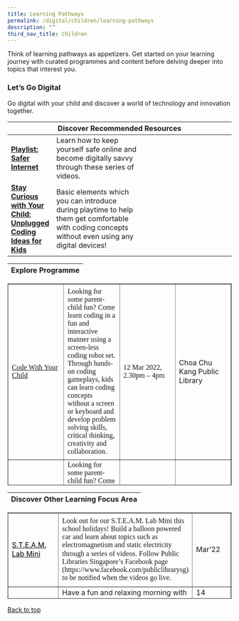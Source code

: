 ```yaml
---
title: Learning Pathways
permalink: /digital/children/learning-pathways
description: ""
third_nav_title: Children
---
```

<style type="text/css">
/* Links */
.content a { color: #322987; }
.content a:focus,
.content a:hover { color: #28216c; }

/* Button Outline */
.bp-button { padding-left: 1.5rem; padding-right: 1.5rem; }
.bp-button.is-primary-outline { border: 1px solid #322987; color: #322987; background-color: transparent; text-decoration: none; }
.bp-button.is-primary-outline:focus,
.bp-button.is-primary-outline:hover { border: 1px solid #322987; color: #cff2e8; background-color: #322987; text-decoration: none; }

/* Responsive Iframe */
.responsive-iframe { position: absolute; top: 0; left: 0; bottom: 0; right: 0; width: 100%; height: 100%; }
.responsive-iframe-container { position: relative; overflow: hidden; width: 100%; }
.responsive-iframe-container.ratio-16by9 { padding-top: 56.25%; }
.responsive-iframe-container.ratio-4by3 { padding-top: 75%; }
.responsive-iframe-container.ratio-3by2 { padding-top: 66.66%; }
.responsive-iframe-container.ratio-1by1 { padding-top: 100%; }
</style>
Think of learning pathways as appetizers. Get started on your learning journey with curated programmes and content before delving deeper into topics that interest you.
<h3><b>Let’s Go Digital</b></h3>
Go digital with your child and discover a world of technology and innovation together. 
<div class="horizontal-scroll margin--bottom--lg">
  <table class="generic-table">
    <thead>
      <tr>
        <th colspan="4" class="is-uppercase has-weight-normal">Discover Recommended Resources</th>
      </tr>
    </thead>
    <tbody>
      <tr>
        <td style="width: 20%;"><a href="/digital/children/content" target="_blank"><b>Playlist: Safer Internet</b></a></td>
        <td style="width: 40%;">Learn how to keep yourself safe online and become digitally savvy through these series of videos.</td>
        <td style="width: 20%;"></td>
        <td style="width: 20%;"></td>
      </tr>
      <tr>
        <td><a href="https://childrenandteens.nlb.gov.sg/diy-resources/primary/stay-curious-with-your-child" target="_blank"><b>Stay Curious with Your Child: Unplugged Coding Ideas for Kids</b></a></td>
        <td>Basic elements which you can introduce during playtime to help them get comfortable with coding concepts without even using any digital devices!</td>
        <td> </td>
        <td> </td>
      </tr>
    </tbody>
  </table>
</div>
<div class="horizontal-scroll margin--bottom--lg">
  <table class="generic-table">
    <thead>
      <tr>
        <th colspan="4" class="is-uppercase has-weight-normal">Explore Programme</th>
      </tr>
		</thead>
	</table>
<table style="border-collapse: collapse; width: 100%; height: 454px;" border="1">
<tbody>
<tr style="height: 395px;">
<td style="width: 25%; height: 395px;"><a href="https://www.eventbrite.sg/o/golibrary-national-library-board-singapore-26735252849" target="_blank"><span style="margin-top: 0pt; margin-bottom: 0pt; margin-left: 0in; direction: ltr; unicode-bidi: embed; word-break: normal;"><span style="font-size: 12pt; font-family: Calibri;">Code With Your Child</span></span></a></td>
<td style="width: 25%; height: 395px;"><span style="margin-top: 0pt; margin-bottom: 0pt; margin-left: 0in; direction: ltr; unicode-bidi: embed; word-break: normal;"><span style="font-size: 12pt; font-family: Calibri;">Looking for some parent-child fun? Come learn coding in a fun and interactive manner using a screen-less coding robot set. Through hands-on coding gameplays, kids can learn coding concepts without a screen or keyboard and develop problem solving skills, critical thinking, creativity and collaboration.</span></span></td>
<td style="width: 25%; height: 395px;"><span style="font-size: 12pt; font-family: Calibri;">12 Mar 2022, </span><span style="font-size: 12pt; font-family: Calibri;">2.30pm &ndash; 4pm</span></td>
<td style="width: 25%; height: 395px;">Choa Chu Kang Public Library</td>
</tr>
<tr style="height: 41px;">
<td style="width: 25%; height: 41px;"><a href="https://www.eventbrite.sg/o/golibrary-national-library-board-singapore-26735252849" target="_blank"><span style="margin-top: 0pt; margin-bottom: 0pt; margin-left: 0in; direction: ltr; unicode-bidi: embed; word-break: normal;"><span style="font-size: 12pt; font-family: Calibri;">Code With Your Child</span></span></a></td>
<td style="width: 25%; height: 41px;"><span style="margin-top: 0pt; margin-bottom: 0pt; margin-left: 0in; direction: ltr; unicode-bidi: embed; word-break: normal;"><span style="font-size: 12pt; font-family: Calibri;">Looking for some parent-child fun? Come learn coding in a fun and interactive manner using a screen-less coding robot set. Through hands-on coding gameplays, kids can learn coding concepts without a screen or keyboard and develop problem solving skills, critical thinking, creativity and collaboration.</span></span></td>
<td style="width: 25%; height: 41px;"><span style="font-size: 12pt; font-family: Calibri;">19 Mar 2022, </span><span style="font-size: 12pt; font-family: Calibri;">2.30pm-4pm&nbsp;</span></td>
<td style="width: 25%; height: 41px;">Sengkang Public LIbrary</td>
</tr>
<tr style="height: 18px;">
<td style="width: 25%; height: 18px;"><a href="%20&lt;a href=&quot;https://www.eventbrite.sg/o/golibrary-national-library-board-singapore-26735252849&quot;&gt;here&lt;/a&gt;" target="_blank"><span style="line-height: 107%; margin-top: 0pt; margin-bottom: 8pt; margin-left: 0in; direction: ltr; unicode-bidi: embed; word-break: normal;"><span style="font-size: 11pt; font-family: Calibri;">My Art Buddy | Hot Air Balloon</span></span></a></td>
<td style="width: 25%; height: 18px;"><span style="line-height: 107%; margin: 0pt 0in 8pt; text-indent: 0in; direction: ltr; unicode-bidi: embed; word-break: normal;"><span style="font-size: 11pt; font-family: Calibri;">Experimenting with new prototyping tools and processes, including using recyclable materials and coding kit &ndash; children will learn to build a small hot air balloon.</span></span></td>
<td style="width: 25%; height: 18px;">18 Mar 2022, <br />10:00am-12:00pm</td>
<td style="width: 25%; height: 18px;">Toa Payoh public Library</td>
</tr>
</tbody>
</table>
		</div>
<div class="horizontal-scroll margin--bottom--lg">
<table class="generic-table">
    <thead>
      <tr>
        <th colspan="4" class="is-uppercase has-weight-normal ">Discover Other Learning Focus Area</th>
      </tr>
    </thead>
  </table>
<table style="border-collapse: collapse; width: 100%; height: 194px;" border="1">
<tbody>
<tr style="height: 166px;">
<td style="width: 25%; height: 166px;"><a href="https://childrenandteens.nlb.gov.sg/services/programmes/tweenkerama%20" target="_blank"><span style="margin-top: 0pt; margin-bottom: 0pt; margin-left: 0in; direction: ltr; unicode-bidi: embed; word-break: normal;"><span style="color: #000000;">S.T.E.A.M. Lab Mini</span></span></a></td>
<td style="width: 25%; height: 166px;"><span style="margin-top: 0pt; margin-bottom: 0pt; margin-left: 0in; direction: ltr; unicode-bidi: embed; word-break: normal;"><span style="font-size: 12pt; font-family: Calibri;">Look out for our S.T.E.A.M. Lab Mini this school holidays! Build a balloon powered car and learn about topics such as electromagnetism and static electricity through a series of videos.</span></span>  <span style="margin-top: 0pt; margin-bottom: 0pt; margin-left: 0in; direction: ltr; unicode-bidi: embed; word-break: normal;"><span style="font-size: 12pt; font-family: Calibri;">Follow Public Libraries Singapore&rsquo;s Facebook page (https://www.facebook.com/publiclibrarysg) to be notified when the videos go live.</span></span></td>
<td style="width: 25%; height: 166px;">Mar&rsquo;22</td>
<td style="width: 25%; height: 166px;">Online</td>
</tr>
<tr style="height: 18px;">
<td style="width: 25%; height: 18px;"><a href="https://www.eventbrite.sg/o/golibrary-national-library-board-singapore-26735252849" target="_blank">MiniYOGI</a></td>
<td style="width: 25%; height: 18px;">Have a fun and relaxing morning with your little ones through the story of Yoga. Breathe, stretch and do some yoga poses with the beautiful MiniYOGI cards.</td>
<td style="width: 25%; height: 18px;">14 March 2022, 11:00-11:45am</td>
<td style="width: 25%; height: 18px;">Zoom</td>
</tr>
<tr style="height: 10px;">
<td style="width: 25%; height: 10px;"><a href="https://www.eventbrite.sg/o/golibrary-national-library-board-singapore-26735252849" target="_blank">CCKPL: Urban Farming Hydroponics Workshop </a></td>
<td style="width: 25%; height: 10px;">Join VertiVegies as they take you on a journey into the dynamic world of modern agriculture.</td>
<td style="width: 25%; height: 10px;">11 March 2022, 3:30-5:30pm</td>
<td style="width: 25%; height: 10px;">Choa Chu Kang Public Library</td>
</tr>
</tbody>
</table>	
</div>
<p class="has-text-right margin--top--xl"><a href="#main-content">Back to top</a></p>